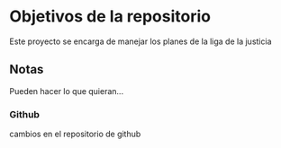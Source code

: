 # Objetivos de la repositorio

Este proyecto se encarga de manejar los planes de la liga de la justicia


## Notas
Pueden hacer lo que quieran...

### Github
cambios en el repositorio de github
